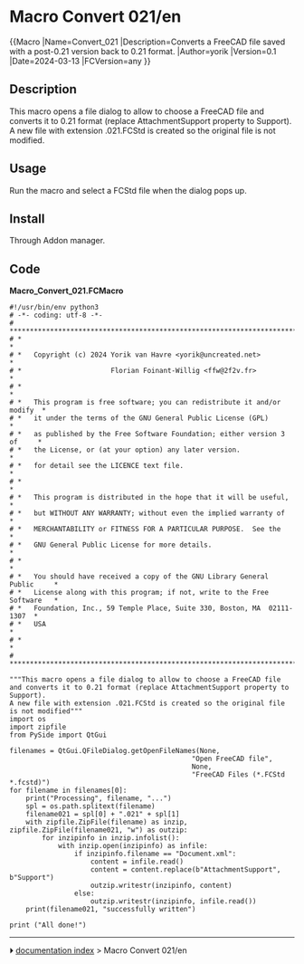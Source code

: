 # Macro Convert 021/en
{{Macro
|Name=Convert_021
|Description=Converts a FreeCAD file saved with a post-0.21 version back to 0.21 format.
|Author=yorik
|Version=0.1
|Date=2024-03-13
|FCVersion=any
}}

## Description

This macro opens a file dialog to allow to choose a FreeCAD file and converts it to 0.21 format (replace AttachmentSupport property to Support). A new file with extension .021.FCStd is created so the original file is not modified.

## Usage

Run the macro and select a FCStd file when the dialog pops up.

## Install

Through Addon manager.

## Code

**Macro_Convert_021.FCMacro**

    #!/usr/bin/env python3
    # -*- coding: utf-8 -*-
    # ***************************************************************************
    # *                                                                         *
    # *   Copyright (c) 2024 Yorik van Havre <yorik@uncreated.net>              *
    # *                      Florian Foinant-Willig <ffw@2f2v.fr>               *
    # *                                                                         *
    # *   This program is free software; you can redistribute it and/or modify  *
    # *   it under the terms of the GNU General Public License (GPL)            *
    # *   as published by the Free Software Foundation; either version 3 of     *
    # *   the License, or (at your option) any later version.                   *
    # *   for detail see the LICENCE text file.                                 *
    # *                                                                         *
    # *   This program is distributed in the hope that it will be useful,       *
    # *   but WITHOUT ANY WARRANTY; without even the implied warranty of        *
    # *   MERCHANTABILITY or FITNESS FOR A PARTICULAR PURPOSE.  See the         *
    # *   GNU General Public License for more details.                          *
    # *                                                                         *
    # *   You should have received a copy of the GNU Library General Public     *
    # *   License along with this program; if not, write to the Free Software   *
    # *   Foundation, Inc., 59 Temple Place, Suite 330, Boston, MA  02111-1307  *
    # *   USA                                                                   *
    # *                                                                         *
    # ***************************************************************************

    """This macro opens a file dialog to allow to choose a FreeCAD file
    and converts it to 0.21 format (replace AttachmentSupport property to Support).
    A new file with extension .021.FCStd is created so the original file is not modified"""
    import os
    import zipfile
    from PySide import QtGui

    filenames = QtGui.QFileDialog.getOpenFileNames(None,
                                                 "Open FreeCAD file",
                                                 None,
                                                 "FreeCAD Files (*.FCStd *.fcstd)")
    for filename in filenames[0]:
        print("Processing", filename, "...")
        spl = os.path.splitext(filename)
        filename021 = spl[0] + ".021" + spl[1]
        with zipfile.ZipFile(filename) as inzip, zipfile.ZipFile(filename021, "w") as outzip:
            for inzipinfo in inzip.infolist():
                with inzip.open(inzipinfo) as infile:
                    if inzipinfo.filename == "Document.xml":
                        content = infile.read()
                        content = content.replace(b"AttachmentSupport", b"Support")
                        outzip.writestr(inzipinfo, content)
                    else:
                        outzip.writestr(inzipinfo, infile.read())
        print(filename021, "successfully written")

    print ("All done!")



---
⏵ [documentation index](../README.md) > Macro Convert 021/en
